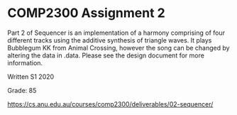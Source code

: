 # COMP2300 Assignment 2

Part 2 of Sequencer is an implementation of a harmony comprising of four different tracks using the additive synthesis of triangle waves. It plays Bubblegum KK from Animal Crossing, however the song can be changed by altering the data in .data. Please see the design document for more information. 

Written S1 2020

Grade: 85

<https://cs.anu.edu.au/courses/comp2300/deliverables/02-sequencer/>
